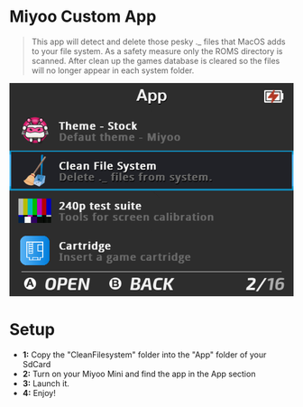 # Miyoo Custom App

> This app will detect and delete those pesky ._ files that MacOS adds to your file system. As a safety measure only the ROMS directory is scanned. After clean up the games database is cleared so the files will no longer appear in each system folder.

<div align="center">

![app-screenshot](https://raw.githubusercontent.com/anieto/miyoo_mini_cleanfilesystem/main/screenshot.png)

</div>

# Setup
- **1:** Copy the "CleanFilesystem" folder into the "App" folder of your SdCard
- **2:** Turn on your Miyoo Mini and find the app in the App section
- **3:** Launch it.
- **4:** Enjoy!